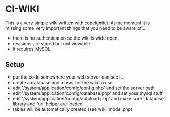 CI-WIKI
======

This is a very simple wiki written with codeigniter. At the moment it is
missing some very important things that you need to be aware of...

  * there is no authentication so the wiki is wide open.
  * revisions are stored but not viewable
  * it requires MySQL

Setup
-----

 * put the code somewhere your web server can see it.
 * create a database and a user for the wiki to use
 * edit '/system/application/config/config.php' and set the server path
 * edit '/system/application/config/database.php' and set your mysql stuff 
 * edit '/system/application/config/autoload.php' and make sure 'database' library and 'url' helper are loaded
 * tables will be automatically created (see wiki_model.php)
